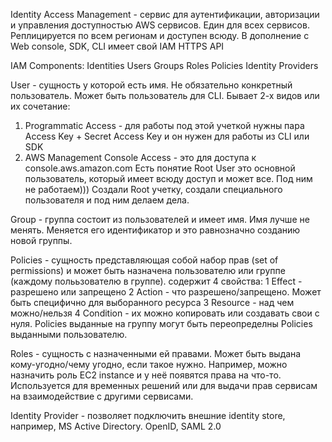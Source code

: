 Identity Access Management - сервис для аутентификации, авторизации и управления доступностью AWS сервисов. Един для всех сервисов. 
Реплицируется по всем регионам и доступен всюду.  В дополнение с Web console, SDK, CLI имеет свой IAM HTTPS API

IAM Components:
  Identities
    Users
    Groups
    Roles
  Policies
  Identity Providers
  
User  - сущность у которой есть имя. Не обязательно конкретный пользователь. Может быть пользователь для CLI. Бывает 2-х видов или их сочетание:
  1. Programmatic Access - для работы под этой учеткой нужны пара Access Key + Secret Access Key и он нужен для работы из CLI или SDK
  2. AWS Management Console Access - это для доступа к console.aws.amazon.com
  Есть понятие Root User это основной пользователь, который имеет всюду доступ и может все. Под ним не работаем))) Создали Root учетку, 
  создали специального пользователя и под ним делаем дела. 

Group - группа состоит из пользователей и имеет имя. Имя лучше не менять. Меняется его идентификатор и это равнозначно созданию новой 
группы.

Policies - сущность представляющая собой набор прав (set of permissions) и может быть назначена пользователю или группе (каждому полььзователю в группе).
  содержит 4 свойства:
  1 Effect - разрешено или запрещено
  2 Action - что разрешено/запрещено. Может быть специфично для выборанного ресурса
  3 Resource - над чем можно/нельзя
  4 Condition - 
  их можно копировать или создавать свои с нуля.
  Policies выданные на группу могут быть переопределны Policies выданными пользователю.

Roles - сущность с назначенными ей правами. Может быть выдана кому-угодно/чему угодно, если такое нужно. Например, можно назначить роль 
  EC2 instance и у неё появятся права на что-то. Используется для временных решений или для выдачи прав сервисам на взаимодействие с 
  другими сервисами.
  
Identity Provider - позволяет подключить внешние identity store, например, MS Active Directory. OpenID, SAML 2.0
